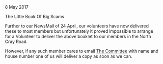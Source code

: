 8 May 2017

The Little Book Of Big Scams

Further to our NewsMail of 24 April, our volunteers have now delivered these to most members but unfortunately it proved impossible to arrange for a Volunteer to deliver the above booklet to our members in the North Cray Road.

However, if any such member cares to email [The Committee](mailto:committee@northcrayresidents.org.uk) with name and house number one of us will deliver a copy as soon as we can.
